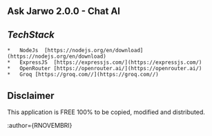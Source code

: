 **Ask Jarwo 2.0.0 - Chat AI**
-
***TechStack***
-
    *   NodeJs  [https://nodejs.org/en/download](https://nodejs.org/en/download)
    *   ExpressJS  [https://expressjs.com/](https://expressjs.com/)
    *   OpenRouter [https://openrouter.ai/](https://openrouter.ai/)
    *   Groq [https://groq.com//](https://groq.com//)


Disclaimer
-
This application is FREE 100% to be copied, modified and distributed. 


:author={RNOVEMBRI}







